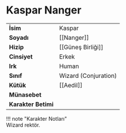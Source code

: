 # Kaspar Nanger  
  
<div class="grid" markdown>  
  
|  |  |  
|---|---|  
| **İsim** | Kaspar |  
| **Soyadı** | [[Nanger]] |  
| **Hizip** | [[Güneş Birliği]] |  
| **Cinsiyet** | Erkek |  
| **Irk** | Human |  
| **Sınıf** | Wizard (Conjuration) |  
| **Kütük** | [[Aedil]] |  
| **Münasebet** |  |  
| **Karakter Betimi** |  |  
  
  
!!! note "Karakter Notları"  
	Wizard rektör.  
  
  
</div>